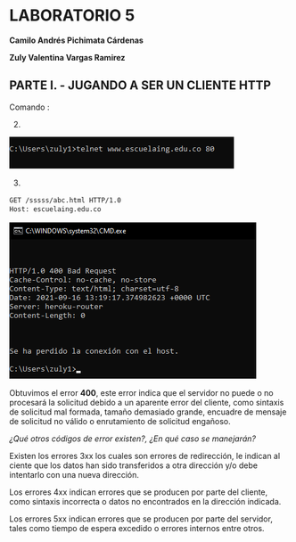 # LABORATORIO 5
__Camilo Andrés Pichimata Cárdenas__ 

__Zuly Valentina Vargas Ramirez__

## PARTE I. - JUGANDO A SER UN CLIENTE HTTP

Comando :

2.  
<img src = "img/comando1Telnet.png " >

3. 

    GET /sssss/abc.html HTTP/1.0
    Host: escuelaing.edu.co    
<img src = "img/PrimerTelnet.png " >

Obtuvimos el error **400**, este error indica que el servidor no puede o no procesará la solicitud debido a un aparente error del cliente, como sintaxis de solicitud mal formada, tamaño demasiado grande, encuadre de mensaje de solicitud no válido o enrutamiento de solicitud engañoso. 


_¿Qué otros códigos de error existen?, ¿En qué caso se manejarán?_

Existen los errores 3xx los cuales son errores de redirección, le indican al ciente que los datos han sido transferidos a otra dirección y/o debe intentarlo con una nueva dirección.

Los errores 4xx indican errores que se producen por parte del cliente, como sintaxis incorrecta o datos no encontrados en la dirección indicada. 

Los errores 5xx indican errores que se producen por parte del servidor, tales como tiempo de espera excedido o errores internos entre otros. 




